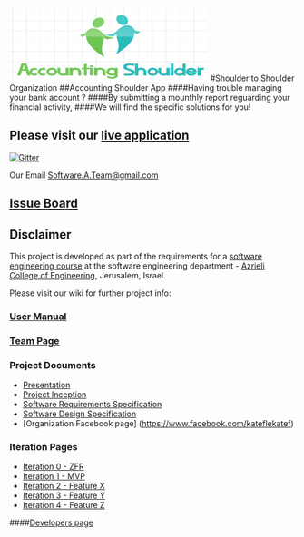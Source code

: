 <img src="https://raw.githubusercontent.com/oronsa/shoulder2shoulder/master/Doc/Images/Logo/logo.PNG?v=3&s=100" width ="350" height="130">
#Shoulder to Shoulder Organization 
##Accounting Shoulder App
####Having trouble managing your bank account ?
####By submitting a mounthly report reguarding your financial activity,
####We will find the specific solutions for you! 
<br />

## Please visit our [live application](http://accountingshoulder.azurewebsites.net/)

[![Gitter](https://badges.gitter.im/oronsa/shoulder2shoulder.svg)](https://gitter.im/oronsa/shoulder2shoulder?utm_source=badge&utm_medium=badge&utm_campaign=pr-badge)
<br />

Our Email
Software.A.Team@gmail.com
## [Issue Board](https://github.com/oronsa/shoulder2shoulder/issues)

## Disclaimer
This project is developed as part of the requirements for a [software engineering course](https://github.com/jce-il/se-class/wiki) at the software engineering department - [Azrieli College of Engineering](http://www.jce.ac.il/), Jerusalem, Israel.

Please visit our wiki for further project info: 

### [User Manual](https://github.com/oronsa/shoulder2shoulder/wiki/user-manual)

### [Team Page](https://github.com/oronsa/shoulder2shoulder/wiki/team)

### Project Documents
- [Presentation](https://github.com/oronsa/shoulder2shoulder/blob/master/Doc/The%20general%20idea.pptx)
- [Project Inception](https://github.com/oronsa/shoulder2shoulder/wiki/inception)
- [Software Requirements Specification](../../wiki/)
- [Software Design Specification](../../wiki/)
- [Organization Facebook page] (https://www.facebook.com/kateflekatef)

### Iteration Pages
- [Iteration 0 - ZFR](https://github.com/oronsa/shoulder2shoulder/wiki/ZFR)
- [Iteration 1 - MVP](https://github.com/oronsa/shoulder2shoulder/wiki/MVP)
- [Iteration 2 - Feature X]()
- [Iteration 3 - Feature Y]()
- [Iteration 4 - Feature Z]()

####[Developers page](https://github.com/oronsa/shoulder2shoulder/wiki/Documentation-Page)
